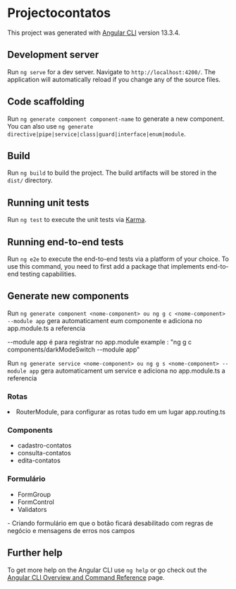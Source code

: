 # Projectocontatos

This project was generated with [Angular CLI](https://github.com/angular/angular-cli) version 13.3.4.

## Development server

Run `ng serve` for a dev server. Navigate to `http://localhost:4200/`. The application will automatically reload if you change any of the source files.

## Code scaffolding

Run `ng generate component component-name` to generate a new component. You can also use `ng generate directive|pipe|service|class|guard|interface|enum|module`.

## Build

Run `ng build` to build the project. The build artifacts will be stored in the `dist/` directory.

## Running unit tests

Run `ng test` to execute the unit tests via [Karma](https://karma-runner.github.io).

## Running end-to-end tests

Run `ng e2e` to execute the end-to-end tests via a platform of your choice. To use this command, you need to first add a package that implements end-to-end testing capabilities.

## Generate new components 

Run `ng generate component <nome-component> ou ng g c <nome-component> --module app` gera automaticament eum componente e adiciona no app.module.ts a referencia

--module app é para registrar no app.module  example : "ng g c components/darkModeSwitch --module app"

Run `ng generate service <nome-component> ou ng g s <nome-component> --module app` gera automaticament um service e adiciona no app.module.ts a referencia

<h3>Rotas</h3>
 <li>RouterModule, para configurar as rotas tudo em um lugar app.routing.ts</li>

<h3>Components</h3> 
<ul>
  <li>cadastro-contatos</li>
  <li>consulta-contatos</li>
  <li>edita-contatos</li>
</ul>

<h3>Formulário</h3>
<ul>
  <li>FormGroup</li>
  <li>FormControl</li>
  <li>Validators</li>
</ul>
 - Criando formulário em que o botão ficará desabilitado com regras de negócio e mensagens de erros nos campos

## Further help

To get more help on the Angular CLI use `ng help` or go check out the [Angular CLI Overview and Command Reference](https://angular.io/cli) page.
